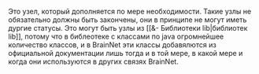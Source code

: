 Это узел, который дополняется по мере необходимости. Такие узлы не обязательно должны быть закончены, они в принципе не могут иметь дургие статусы. Это могут быть узлы из [[&- Библиотеки lib|библиотек lib]], потому что в библеотеке с классами по java огромнейшее количество классов, и в BrainNet эти классы добавялются из официальной документации лишь тогда и в той мере, в какой мере и когда они используются в других связях BrainNet.